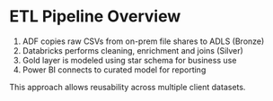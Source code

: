 # ETL Pipeline Overview

1. ADF copies raw CSVs from on-prem file shares to ADLS (Bronze)
2. Databricks performs cleaning, enrichment and joins (Silver)
3. Gold layer is modeled using star schema for business use
4. Power BI connects to curated model for reporting

This approach allows reusability across multiple client datasets.
